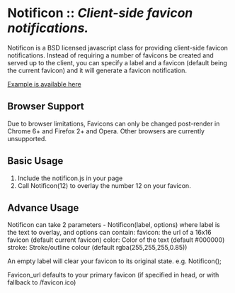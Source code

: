 # Notificon :: _Client-side favicon notifications._
Notificon is a BSD licensed javascript class for providing client-side favicon notifications.
Instead of requiring a number of favicons be created and served up to the client, you can specify a label and a favicon (default being the current favicon) and it will generate a favicon notification.

[Example is available here](http://makeable.github.com/Notificon/)

## Browser Support
Due to browser limitations, Favicons can only be changed post-render in Chrome 6+ and Firefox 2+ and Opera. Other browsers are currently unsupported.

## Basic Usage
1) Include the notificon.js in your page
2) Call Notificon(12) to overlay the number 12 on your favicon.

## Advance Usage
Notificon can take 2 parameters - Notificon(label, options) where label is the text to overlay, and options can contain:
favicon: the url of a 16x16 favicon (default current favicon)
color: Color of the text (default #000000)
stroke: Stroke/outline colour (default rgba(255,255,255,0.85))

An empty label will clear your favicon to its original state. e.g. Notificon();

Favicon_url defaults to your primary favicon (if specified in head, or with fallback to /favicon.ico)